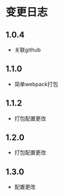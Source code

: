 # 变更日志

## 1.0.4 

- 关联github

## 1.1.0 

- 简单webpack打包

## 1.1.2 

- 打包配置更改

## 1.2.0

- 打包配置更改

## 1.3.0

- 配置更改